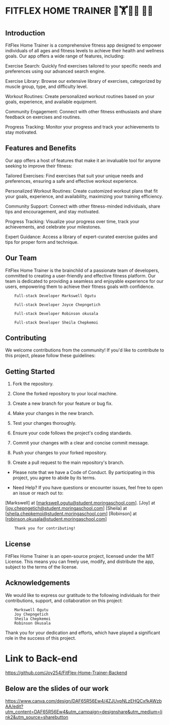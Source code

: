 
# FITFLEX HOME TRAINER 💪🏋🏋‍♀ 🤼‍♂

## Introduction

FitFlex Home Trainer is a comprehensive fitness app designed to empower individuals of all ages and fitness levels to achieve their health and wellness goals. Our app offers a wide range of features, including:

Exercise Search: Quickly find exercises tailored to your specific needs and preferences using our advanced search engine.

Exercise Library: Browse our extensive library of exercises, categorized by muscle group, type, and difficulty level.

Workout Routines: Create personalized workout routines based on your goals, experience, and available equipment.

Community Engagement: Connect with other fitness enthusiasts and share feedback on exercises and routines.

Progress Tracking: Monitor your progress and track your achievements to stay motivated.

## Features and Benefits

Our app offers a host of features that make it an invaluable tool for anyone seeking to improve their fitness:

Tailored Exercises: Find exercises that suit your unique needs and preferences, ensuring a safe and effective workout experience.

Personalized Workout Routines: Create customized workout plans that fit your goals, experience, and availability, maximizing your training efficiency.

Community Support: Connect with other fitness-minded individuals, share tips and encouragement, and stay motivated.

Progress Tracking: Visualize your progress over time, track your achievements, and celebrate your milestones.

Expert Guidance: Access a library of expert-curated exercise guides and tips for proper form and technique.

## Our Team

FitFlex Home Trainer is the brainchild of a passionate team of developers, committed to creating a user-friendly and effective fitness platform. Our team is dedicated to providing a seamless and enjoyable experience for our users, empowering them to achieve their fitness goals with confidence.

        Full-stack Developer Markswell Ogutu

        Full-stack Developer Joyce Chepngetich

        Full-stack Developer Robinson okusala

        Full-stack Developer Sheila Chepkemoi

## Contributing

We welcome contributions from the community! If you'd like to contribute to this project, please follow these guidelines:

## Getting Started

1. Fork the repository.

2. Clone the forked repository to your local machine.

3. Create a new branch for your feature or bug fix.

4. Make your changes in the new branch.

5. Test your changes thoroughly.

6. Ensure your code follows the project's coding standards.

7. Commit your changes with a clear and concise commit message.

8. Push your changes to your forked repository.

9. Create a pull request to the main repository's branch.

* Please note that we have a Code of Conduct. By participating in this project, you agree to abide by its terms.

* Need Help?
If you have questions or encounter issues, feel free to open an issue or reach out to:

[Markswell] at [markswell.ogutu@student.moringaschool.com].
[Joy] at [joy.chepngetich@student.moringaschool.com]
[Sheila] at [sheila.chepkemoi@student.moringaschool.com]
[Robinson] at [robinson.okusala@student.moringaschool.com]

        Thank you for contributing!

## License

FitFlex Home Trainer is an open-source project, licensed under the MIT License. This means you can freely use, modify, and distribute the app, subject to the terms of the license.

## Acknowledgements

We would like to express our gratitude to the following individuals for their contributions, support, and collaboration on this project:

        Markswell Ogutu
        Joy Chepngetich
        Sheila Chepkemoi
        Robinson Okusala

Thank you for your dedication and efforts, which have played a significant role in the success of this project.

# Link to Back-end

https://github.com/Joy254/FitFlex-Home-Trainer-Backend

## Below are the slides of our work

https://www.canva.com/design/DAF65R56Ew4/4ZJUvpNLzEHQCxfkAWzbAA/edit?utm_content=DAF65R56Ew4&utm_campaign=designshare&utm_medium=link2&utm_source=sharebutton